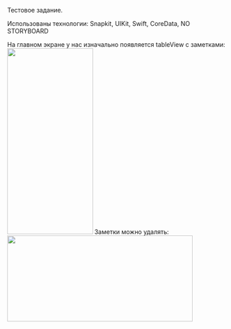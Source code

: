 Тестовое задание.

Использованы технологии: Snapkit, UIKit, Swift, CoreData, NO STORYBOARD

На главном экране у нас изначально появляется tableView с заметками:
<img src="https://github.com/BelyahRU/testtask/assets/93776512/df780f21-1208-4f73-81e8-a14f9b3ca96a" width="196.5" height="426">
Заметки можно удалять: 
![]()
![]()
![]()
![]()
<img src="https://github.com/BelyahRU/testtask/assets/93776512/18127ed1-b9dd-4019-957b-b3e17af8bb77f" width="426" height="196.5">

